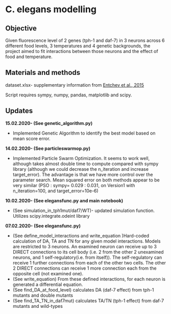# C. elegans modelling
## Objective
Given fluorescence level of 2 genes (tph-1 and daf-7) in 3 neurons across 6 different food levels, 3 temperatures and 4 genetic backgrounds, the project aimed to fit interactions between those neurons and the effect of food and temperature.
## Materials and methods
dataset.xlsx- supplementary information from [Entchev et al., 2015](https://elifesciences.org/articles/06259)

Script requires sympy, numpy, pandas, matplotlib and scipy.
## Updates
**15.02.2020- (See genetic_algorithm.py)**
* Implemented Genetic Algorithm to identify the best model based on mean score error.

**14.02.2020- (See particleswarmop.py)**
* Implemented Particle Swarm Optimization. It seems to work well, although takes almost double time to compute compared with sympy library (although we could decrease the n_iteration and increase target_error). The advantage is that we have more control over the parameter search.
Mean squared error on both methods appear to be very similar (PSO : sympy= 0.029 : 0.031, on Version1 with n_iteration=100, and target_error=10e-6)

**10.02.2020- (See elegansfunc.py and main notebook)**
* (See simulation_in_tph1mut/daf7/WT)- updated simulation function. Utilizes scipy.integrate.odeint library

**07.02.2020- (See elegansfunc.py)**
* (See define_model_interactions and write_equation )Hard-coded calculation of DA, TA and TN for any given model interactions. Models are restricted to 3 neurons. An examined neuron can receive up to 3 DIRECT connections to its cell body (i.e. 2 from the other 2 unexamined neurons, and 1 self-regulatory(i.e. from itself)). The self-regulatory can receive 1 further connections from each of the other two cells. The other 2 DIRECT connections can receive 1 more connection each from the opposite cell (not examined one).
* (See write_equation) From these defined interactions, for each neuron is generated a differential equation.
* (See find_DA_at_food_level) calculates DA (daf-7 effect) from tph-1 mutants and double mutants
* (See find_TA_TN_in_daf7mut) calculates TA/TN (tph-1 effect) from daf-7 mutants and wild-types